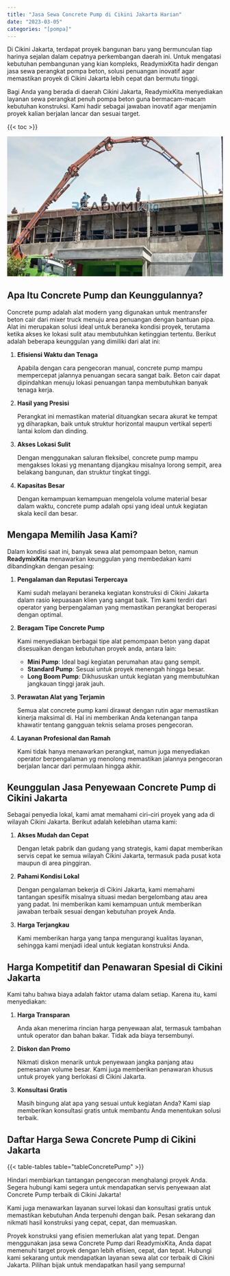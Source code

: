 ```yaml
---
title: "Jasa Sewa Concrete Pump di Cikini Jakarta Harian"
date: "2023-03-05"
categories: "[pompa]"
---
```


Di Cikini Jakarta, terdapat proyek bangunan baru yang bermunculan tiap harinya sejalan dalam cepatnya perkembangan daerah ini. Untuk mengatasi kebutuhan pembangunan yang kian kompleks, ReadymixKita hadir dengan jasa sewa perangkat pompa beton, solusi penuangan inovatif agar memastikan proyek di Cikini Jakarta lebih cepat dan bermutu tinggi.

Bagi Anda yang berada di daerah Cikini Jakarta, ReadymixKita menyediakan layanan sewa perangkat penuh pompa beton guna bermacam-macam kebutuhan konstruksi. Kami hadir sebagai jawaban inovatif agar menjamin proyek kalian berjalan lancar dan sesuai target.

{{< toc >}}

![Jasa Sewa Concrete Pump di Cikini Jakarta Harian](/images/pompa/sewa-pompa-05.jpg)

## Apa Itu Concrete Pump dan Keunggulannya?

Concrete pump adalah alat modern yang digunakan untuk mentransfer beton cair dari mixer truck menuju area penuangan dengan bantuan pipa. Alat ini merupakan solusi ideal untuk beraneka kondisi proyek, terutama ketika akses ke lokasi sulit atau membutuhkan ketinggian tertentu. Berikut adalah beberapa keunggulan yang dimiliki dari alat ini:

1. **Efisiensi Waktu dan Tenaga**

   Apabila dengan cara pengecoran manual, concrete pump mampu mempercepat jalannya penuangan secara sangat baik. Beton cair dapat dipindahkan menuju lokasi penuangan tanpa membutuhkan banyak tenaga kerja.

2. **Hasil yang Presisi**

   Perangkat ini memastikan material dituangkan secara akurat ke tempat yg diharapkan, baik untuk struktur horizontal maupun vertikal seperti lantai kolom dan dinding.

3. **Akses Lokasi Sulit**

   Dengan menggunakan saluran fleksibel, concrete pump mampu mengakses lokasi yg menantang dijangkau misalnya lorong sempit, area belakang bangunan, dan struktur tingkat tinggi.

4. **Kapasitas Besar**

   Dengan kemampuan kemampuan mengelola volume material besar dalam waktu, concrete pump adalah opsi yang ideal untuk kegiatan skala kecil dan besar.

## Mengapa Memilih Jasa Kami?

Dalam kondisi saat ini, banyak sewa alat pemompaan beton, namun **ReadymixKita** menawarkan keunggulan yang membedakan kami dibandingkan dengan pesaing:

1. **Pengalaman dan Reputasi Terpercaya**

   Kami sudah melayani beraneka kegiatan konstruksi di Cikini Jakarta dalam rasio kepuasaan klien yang sangat baik. Tim kami terdiri dari operator yang berpengalaman yang memastikan perangkat beroperasi dengan optimal.

2. **Beragam Tipe Concrete Pump**

   Kami menyediakan berbagai tipe alat pemompaan beton yang dapat disesuaikan dengan kebutuhan proyek anda, antara lain:
   - **Mini Pump**: Ideal bagi kegiatan perumahan atau gang sempit.
   - **Standard Pump**: Sesuai untuk proyek menengah hingga besar.
   - **Long Boom Pump**: Dikhususkan untuk kegiatan yang membutuhkan jangkauan tinggi jarak jauh.

3. **Perawatan Alat yang Terjamin**

   Semua alat concrete pump kami dirawat dengan rutin agar memastikan kinerja maksimal di. Hal ini memberikan Anda ketenangan tanpa khawatir tentang gangguan teknis selama proses pengecoran.

4. **Layanan Profesional dan Ramah**

   Kami tidak hanya menawarkan perangkat, namun juga menyediakan operator berpengalaman yg menolong memastikan jalannya pengecoran berjalan lancar dari permulaan hingga akhir.

## Keunggulan Jasa Penyewaan Concrete Pump di Cikini Jakarta

Sebagai penyedia lokal, kami amat memahami ciri-ciri proyek yang ada di wilayah Cikini Jakarta. Berikut adalah kelebihan utama kami:

1. **Akses Mudah dan Cepat**

   Dengan letak pabrik dan gudang yang strategis, kami dapat memberikan servis cepat ke semua wilayah Cikini Jakarta, termasuk pada pusat kota maupun di area pinggiran.

2. **Pahami Kondisi Lokal**

   Dengan pengalaman bekerja di Cikini Jakarta, kami memahami tantangan spesifik misalnya situasi medan bergelombang atau area yang padat. Ini memberikan kami kemampuan untuk memberikan jawaban terbaik sesuai dengan kebutuhan proyek Anda.

3. **Harga Terjangkau**

   Kami memberikan harga yang tanpa mengurangi kualitas layanan, sehingga kami menjadi ideal untuk kegiatan konstruksi Anda.

## Harga Kompetitif dan Penawaran Spesial di Cikini Jakarta

Kami tahu bahwa biaya adalah faktor utama dalam setiap. Karena itu, kami menyediakan:

1. **Harga Transparan**

   Anda akan menerima rincian harga penyewaan alat, termasuk tambahan untuk operator dan bahan bakar. Tidak ada biaya tersembunyi.

2. **Diskon dan Promo**

   Nikmati diskon menarik untuk penyewaan jangka panjang atau pemesanan volume besar. Kami juga memberikan penawaran khusus untuk proyek yang berlokasi di Cikini Jakarta.

3. **Konsultasi Gratis**

   Masih bingung alat apa yang sesuai untuk kegiatan Anda? Kami siap memberikan konsultasi gratis untuk membantu Anda menentukan solusi terbaik.

## Daftar Harga Sewa Concrete Pump di Cikini Jakarta

{{< table-tables table="tableConcretePump" >}}

Hindari membiarkan tantangan pengecoran menghalangi proyek Anda. Segera hubungi kami segera untuk mendapatkan servis penyewaan alat Concrete Pump terbaik di Cikini Jakarta!

Kami juga menawarkan layanan survei lokasi dan konsultasi gratis untuk memastikan kebutuhan Anda terpenuhi dengan baik. Pesan sekarang dan nikmati hasil konstruksi yang cepat, cepat, dan memuaskan.

Proyek konstruksi yang efisien memerlukan alat yang tepat. Dengan menggunakan jasa sewa Concrete Pump dari ReadymixKita, Anda dapat memenuhi target proyek dengan lebih efisien, cepat, dan tepat. Hubungi kami sekarang untuk mendapatkan layanan sewa alat cor terbaik di Cikini Jakarta. Pilihan bijak untuk mendapatkan hasil yang sempurna!